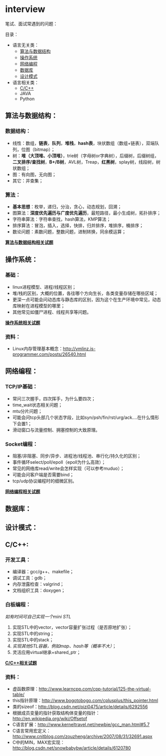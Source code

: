 # interview

笔试、面试常遇到的问题：

目录：
 - 语言无关类：
   - [算法与数据结构](#算法与数据结构)
   - [操作系统](#操作系统)
   - [网络编程](#网络编程)
   - [数据库](#数据库)
   - [设计模式](#设计模式)
 - 语言相关类：
   - [C/C++](#cc)
   - JAVA
   - Python

## 算法与数据结构：
### 数据结构：
 - 线性：数组，**链表**，**队列**，**堆栈**，**hash表**，块状数组（数组+链表），双端队列，位图（bitmap）；
 - 树：**堆（大顶堆、小顶堆）**，trie树（字母树or字典树），后缀树，后缀树组，**二叉排序/查找树**，**B+/B树**，AVL树，Treap，**红黑树**，splay树，线段树，树状数组；
 - 图：有向图，无向图；
 - 其它：并查集；

### 算法：
 - **基本思想**：枚举，递归，分治，贪心，动态规划，回溯；
 - 图算法：**深度优先遍历与广度优先遍历**，最短路径，最小生成树，拓扑排序；
 - 字符串算法：字符串查找，hash算法，KMP算法；
 - 排序算法：冒泡，插入，选择，快排，归并排序，堆排序，桶排序；
 - 数论问题：素数问题，整数问题，进制转换，同余模运算；

**[算法与数据结构相关试题](./Datastructure&Algorithm.md)**

## 操作系统：

### 基础：
 - linux进程模型、进程/线程区别；
 - 堆/栈的区别，大概的位置，各往哪个方向生长，各类变量存储在哪些区域；
 - 更深一点可能会问动态库与静态库的区别，因为这个在生产环境中常见，动态库映射在进程模型的哪里；
 - 其他常见如僵尸进程、线程共享等问题。

**[操作系统相关试题](./OS.md)**

### 资料：
 - Linux内存管理基本概念：http://vmlinz.is-programmer.com/posts/26540.html

## 网络编程：

### TCP/IP基础：
 - 常问三次握手，四次挥手，为什么要四次；
 - time_wait状态相关问题；
 - mtu分片问题；
 - 可能会问tcp头部几个状态字段，比如syn/psh/fin/rst/urg/ack....在什么情形下会置1；
 - 滑动窗口与流量控制、拥塞控制的大致原理。

### Socket编程：
 - 阻塞/非阻塞、同步/异步、进程池/线程池、串行化/持久化的区别；
 - 事件循环select/poll/epoll（epoll为什么高效）；
 - 常见的网络库read/write会怎样实现（可以参考muduo）；
 - 可能会问客户端是否需要bind；
 - tcp/udp协议编程时的细微区别。

**[网络编程相关试题](./NetworkProgramming.md)**

## 数据库：

## 设计模式：

## C/C++:

### 开发工具：
 - 编译器：gcc/g++、makefile；
 - 调试工具：gdb；
 - 内存泄露检查：valgrind；
 - 文档组织工具：doxygen；

### 白板编程：

_如有时间可自己实现一个mini STL_

1. 实现STL中的vector，vector容量扩张过程（是否原地扩张）；
2. 实现STL中的string；
3. 实现STL中的stack；
4. *实现其他STL容器，例如map、hash等（概率不大）*；
4. 灵活应用virtual继承+shared_ptr；

**[C/C++相关试题](./CC.md)**

### 资料：
- 虚函数原理：http://www.learncpp.com/cpp-tutorial/125-the-virtual-table/
- this指针原理：http://www.bogotobogo.com/cplusplus/this_pointer.html
- 类的sizeof：http://blog.csdn.net/pizi0475/article/details/6292556
- 根据成员变量的指针获取结构体变量的指针：http://en.wikipedia.org/wiki/Offsetof
- C语言扩展：http://www.kerneltravel.net/newbie/gcc_man.html#5.7
- C语言常用宏定义：http://www.cnitblog.com/zouzheng/archive/2007/08/31/32691.aspx
- C中的MIN，MAX宏实现：http://blog.csdn.net/snowbabybw/article/details/6120780
